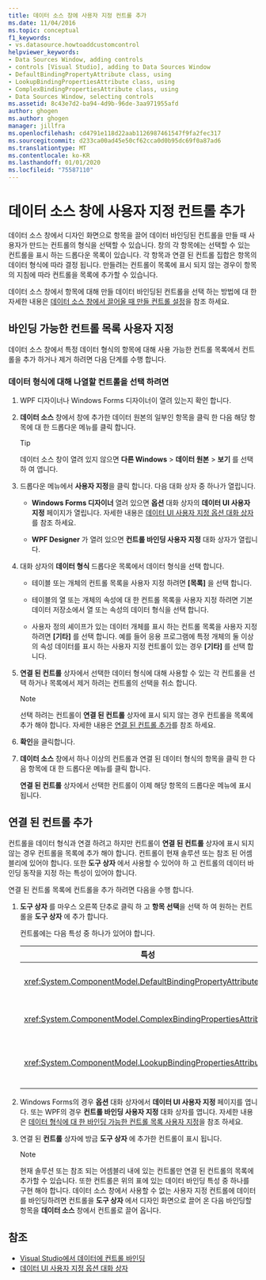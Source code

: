 ```yaml
---
title: 데이터 소스 창에 사용자 지정 컨트롤 추가
ms.date: 11/04/2016
ms.topic: conceptual
f1_keywords:
- vs.datasource.howtoaddcustomcontrol
helpviewer_keywords:
- Data Sources Window, adding controls
- controls [Visual Studio], adding to Data Sources Window
- DefaultBindingPropertyAttribute class, using
- LookupBindingPropertiesAttribute class, using
- ComplexBindingPropertiesAttribute class, using
- Data Sources Window, selecting controls
ms.assetid: 8c43e7d2-ba94-4d9b-96de-3aa971955afd
author: ghogen
ms.author: ghogen
manager: jillfra
ms.openlocfilehash: cd4791e118d22aab1126987461547f9fa2fec317
ms.sourcegitcommit: d233ca00ad45e50cf62cca0d0b95dc69f0a87ad6
ms.translationtype: MT
ms.contentlocale: ko-KR
ms.lasthandoff: 01/01/2020
ms.locfileid: "75587110"
---
```

# <a name="add-custom-controls-to-the-data-sources-window"></a>데이터 소스 창에 사용자 지정 컨트롤 추가

데이터 소스 창에서 디자인 화면으로 항목을 끌어 데이터 바인딩된 컨트롤을 만들 때 사용자가 만드는 컨트롤의 형식을 선택할 수 있습니다. 창의 각 항목에는 선택할 수 있는 컨트롤을 표시 하는 드롭다운 목록이 있습니다. 각 항목과 연결 된 컨트롤 집합은 항목의 데이터 형식에 따라 결정 됩니다. 만들려는 컨트롤이 목록에 표시 되지 않는 경우이 항목의 지침에 따라 컨트롤을 목록에 추가할 수 있습니다.

데이터 소스 창에서 항목에 대해 만들 데이터 바인딩된 컨트롤을 선택 하는 방법에 대 한 자세한 내용은 [데이터 소스 창에서 끌어올 때 만들 컨트롤 설정](../data-tools/set-the-control-to-be-created-when-dragging-from-the-data-sources-window.md)을 참조 하세요.

## <a name="customize-the-bindable-controls-list"></a>바인딩 가능한 컨트롤 목록 사용자 지정

데이터 소스 창에서 특정 데이터 형식의 항목에 대해 사용 가능한 컨트롤 목록에서 컨트롤을 추가 하거나 제거 하려면 다음 단계를 수행 합니다.

### <a name="to-select-the-controls-to-be-listed-for-a-data-type"></a>데이터 형식에 대해 나열할 컨트롤을 선택 하려면

1. WPF 디자이너나 Windows Forms 디자이너이 열려 있는지 확인 합니다.

2. **데이터 소스** 창에서 창에 추가한 데이터 원본의 일부인 항목을 클릭 한 다음 해당 항목에 대 한 드롭다운 메뉴를 클릭 합니다.

   > [!TIP]
   > 데이터 소스 창이 열려 있지 않으면 **다른 Windows** > **데이터 원본** > **보기** 를 선택 하 여 엽니다.

3. 드롭다운 메뉴에서 **사용자 지정**을 클릭 합니다. 다음 대화 상자 중 하나가 열립니다.

    - **Windows Forms 디자이너** 열려 있으면 **옵션** 대화 상자의 **데이터 UI 사용자 지정** 페이지가 열립니다. 자세한 내용은 [데이터 UI 사용자 지정 옵션 대화 상자](../ide/reference/options-windows-forms-designer-data-ui-customization.md)를 참조 하세요.

    - **WPF Designer** 가 열려 있으면 **컨트롤 바인딩 사용자 지정** 대화 상자가 열립니다.

4. 대화 상자의 **데이터 형식** 드롭다운 목록에서 데이터 형식을 선택 합니다.

    - 테이블 또는 개체의 컨트롤 목록을 사용자 지정 하려면 **[목록]** 을 선택 합니다.

    - 테이블의 열 또는 개체의 속성에 대 한 컨트롤 목록을 사용자 지정 하려면 기본 데이터 저장소에서 열 또는 속성의 데이터 형식을 선택 합니다.

    - 사용자 정의 셰이프가 있는 데이터 개체를 표시 하는 컨트롤 목록을 사용자 지정 하려면 **[기타]** 를 선택 합니다. 예를 들어 응용 프로그램에 특정 개체의 둘 이상의 속성 데이터를 표시 하는 사용자 지정 컨트롤이 있는 경우 **[기타]** 를 선택 합니다.

5. **연결 된 컨트롤** 상자에서 선택한 데이터 형식에 대해 사용할 수 있는 각 컨트롤을 선택 하거나 목록에서 제거 하려는 컨트롤의 선택을 취소 합니다.

    > [!NOTE]
    > 선택 하려는 컨트롤이 **연결 된 컨트롤** 상자에 표시 되지 않는 경우 컨트롤을 목록에 추가 해야 합니다. 자세한 내용은 [연결 된 컨트롤 추가](#add-associated-controls)를 참조 하세요.

6. **확인**을 클릭합니다.

7. **데이터 소스** 창에서 하나 이상의 컨트롤과 연결 된 데이터 형식의 항목을 클릭 한 다음 항목에 대 한 드롭다운 메뉴를 클릭 합니다.

     **연결 된 컨트롤** 상자에서 선택한 컨트롤이 이제 해당 항목의 드롭다운 메뉴에 표시 됩니다.

## <a name="add-associated-controls"></a>연결 된 컨트롤 추가

컨트롤을 데이터 형식과 연결 하려고 하지만 컨트롤이 **연결 된 컨트롤** 상자에 표시 되지 않는 경우 컨트롤을 목록에 추가 해야 합니다. 컨트롤이 현재 솔루션 또는 참조 된 어셈블리에 있어야 합니다. 또한 **도구 상자** 에서 사용할 수 있어야 하 고 컨트롤의 데이터 바인딩 동작을 지정 하는 특성이 있어야 합니다.

연결 된 컨트롤 목록에 컨트롤을 추가 하려면 다음을 수행 합니다.

1. **도구 상자** 를 마우스 오른쪽 단추로 클릭 하 고 **항목 선택**을 선택 하 여 원하는 컨트롤을 **도구 상자** 에 추가 합니다.

     컨트롤에는 다음 특성 중 하나가 있어야 합니다.

    |특성|설명|
    |---------------|-----------------|
    |<xref:System.ComponentModel.DefaultBindingPropertyAttribute>|<xref:System.Windows.Forms.TextBox>같은 데이터의 단일 열 또는 속성을 표시 하는 간단한 컨트롤에 대해이 특성을 구현 합니다.|
    |<xref:System.ComponentModel.ComplexBindingPropertiesAttribute>|<xref:System.Windows.Forms.DataGridView>와 같은 데이터 목록 또는 테이블을 표시 하는 컨트롤에 대해이 특성을 구현 합니다.|
    |<xref:System.ComponentModel.LookupBindingPropertiesAttribute>|데이터의 목록이 나 테이블을 표시 하는 컨트롤에 대해이 특성을 구현 하 고 <xref:System.Windows.Forms.ComboBox>같은 단일 열 이나 속성을 제공 해야 합니다.|

2. Windows Forms의 경우 **옵션** 대화 상자에서 **데이터 UI 사용자 지정** 페이지를 엽니다. 또는 WPF의 경우 **컨트롤 바인딩 사용자 지정** 대화 상자를 엽니다. 자세한 내용은 [데이터 형식에 대 한 바인딩 가능한 컨트롤 목록 사용자 지정](#customize-the-bindable-controls-list)을 참조 하세요.

3. 연결 된 **컨트롤** 상자에 방금 **도구 상자** 에 추가한 컨트롤이 표시 됩니다.

    > [!NOTE]
    > 현재 솔루션 또는 참조 되는 어셈블리 내에 있는 컨트롤만 연결 된 컨트롤의 목록에 추가할 수 있습니다. 또한 컨트롤은 위의 표에 있는 데이터 바인딩 특성 중 하나를 구현 해야 합니다. 데이터 소스 창에서 사용할 수 없는 사용자 지정 컨트롤에 데이터를 바인딩하려면 컨트롤을 **도구 상자** 에서 디자인 화면으로 끌어 온 다음 바인딩할 항목을 **데이터 소스** 창에서 컨트롤로 끌어 옵니다.

## <a name="see-also"></a>참조

- [Visual Studio에서 데이터에 컨트롤 바인딩](../data-tools/bind-controls-to-data-in-visual-studio.md)
- [데이터 UI 사용자 지정 옵션 대화 상자](../ide/reference/options-windows-forms-designer-data-ui-customization.md)
